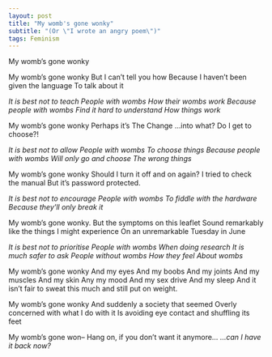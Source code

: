 ```yaml
---
layout: post
title: "My womb's gone wonky"
subtitle: "(Or \"I wrote an angry poem\")"
tags: Feminism
---
```


My womb’s gone wonky

My womb’s gone wonky 
But I can’t tell you how 
Because I haven’t been given the language 
To talk about it 

*It is best not to teach 
People with wombs 
How their wombs work 
Because people with wombs 
Find it hard to understand 
How things work* 

My womb’s gone wonky 
Perhaps it’s The Change 
…into what? 
Do I get to choose?! 

*It is best not to allow 
People with wombs 
To choose things 
Because people with wombs 
Will only go and choose 
The wrong things* 

My womb’s gone wonky 
Should I turn it off and on again? 
I tried to check the manual 
But it’s password protected. 

*It is best not to encourage 
People with wombs 
To fiddle with the hardware 
Because they’ll only break it* 

My womb’s gone wonky. 
But the symptoms on this leaflet 
Sound remarkably like the things I might experience 
On an unremarkable Tuesday in June 

*It is best not to prioritise 
People with wombs 
When doing research 
It is much safer to ask 
People without wombs 
How they feel 
About wombs* 

My womb’s gone wonky 
And my eyes 
And my boobs 
And my joints 
And my muscles 
And my skin 
Any my mood 
And my sex drive 
And my sleep 
And it isn’t fair to sweat this much and still put on weight. 

My womb’s gone wonky 
And suddenly a society that seemed 
Overly concerned with what I do with it 
Is avoiding eye contact and shuffling its feet 

My womb’s gone won– 
Hang on, if you don’t want it anymore… 
*…can I have it back now?* 

